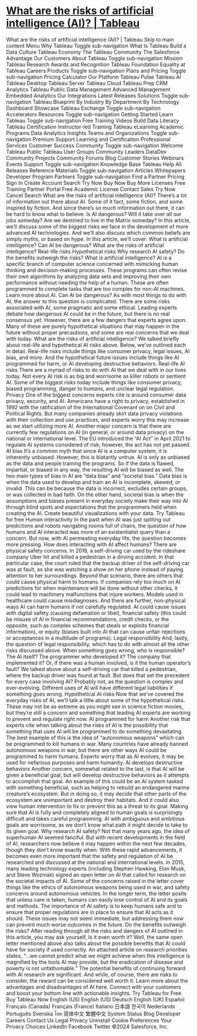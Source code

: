 # [What are the risks of artificial intelligence (AI)? | Tableau](https://www.tableau.com/data-insights/ai/risks)

What are the risks of artificial intelligence (AI)? | Tableau Skip to main content Menu Why Tableau Toggle sub-navigation What Is Tableau Build a Data Culture Tableau Economy The Tableau Community The Salesforce Advantage Our Customers About Tableau Toggle sub-navigation Mission Tableau Research Awards and Recognition Tableau Foundation Equality at Tableau Careers Products Toggle sub-navigation Plans and Pricing Toggle sub-navigation Pricing Calculator Our Platform Tableau Pulse Tableau AI Tableau Desktop Tableau Server Tableau Cloud Tableau Prep CRM Analytics Tableau Public Data Management Advanced Management Embedded Analytics Our Integrations Latest Releases Solutions Toggle sub-navigation Tableau Blueprint By Industry By Department By Technology Dashboard Showcase Tableau Exchange Toggle sub-navigation Accelerators Resources Toggle sub-navigation Getting Started Learn Tableau Toggle sub-navigation Free Training Videos Build Data Literacy Tableau Certification Instructor-led Training Tableau eLearning Academic Programs Data Analytics Insights Teams and Organizations Toggle sub-navigation Premium Support Learning and Certification Professional Services Customer Success Community Toggle sub-navigation Welcome Tableau Public Tableau User Groups Community Leaders DataDev Community Projects Community Forums Blog Customer Stories Webinars Events Support Toggle sub-navigation Knowledge Base Tableau Help All Releases Reference Materials Toggle sub-navigation Articles Whitepapers Developer Program Partners Toggle sub-navigation Find a Partner Pricing Sign In Create Account Search Try Now Buy Now Buy More Licenses Free Training Partner Portal Free Academic License Contact Sales Try Now Cancel Search What are the risks of artificial intelligence (AI)? There’s a lot of information out there about AI. Some of it fact, some fiction, and some inspired by fiction. And since there’s so much information out there, it can be hard to know what to believe. Is AI dangerous? Will it take over all our jobs someday? Are we destined to live in the Matrix someday? In this article, we’ll discuss some of the biggest risks we face in the development of more advanced AI technologies. And we’ll also discuss which common beliefs are simply myths, or based on hype. In this article, we’ll cover: What is artificial intelligence? Can AI be dangerous? What are the risks of artificial intelligence? Real-life risks Hypothetical risks Why research AI safety? Do the benefits outweigh the risks? What is artificial intelligence? AI is a specific branch of computer science concerned with mimicking human thinking and decision-making processes. These programs can often revise their own algorithms by analyzing data sets and improving their own performance without needing the help of a human. These are often programmed to complete tasks that are too complex for non-AI machines. Learn more about AI. Can AI be dangerous? As with most things to do with AI, the answer to this question is complicated. There are some risks associated with AI, some pragmatic and some ethical. Leading experts debate how dangerous AI could be in the future, but there is no real consensus yet. However, there are a few dangers that experts agree upon. Many of these are purely hypothetical situations that may happen in the future without proper precautions, and some are real concerns that we deal with today. What are the risks of artificial intelligence? We talked briefly about real-life and hypothetical AI risks above. Below, we’ve outlined each in detail. Real-life risks include things like consumer privacy, legal issues, AI bias, and more. And the hypothetical future issues include things like AI programmed for harm, or AI developing destructive behaviors. Real-life AI risks There are a myriad of risks to do with AI that we deal with in our lives today. Not every AI risk is as big and worrisome as killer robots or sentient AI. Some of the biggest risks today include things like consumer privacy, biased programming, danger to humans, and unclear legal regulation. Privacy One of the biggest concerns experts cite is around consumer data privacy, security, and AI. Americans have a right to privacy, established in 1992 with the ratification of the International Covenant on on Civil and Political Rights. But many companies already skirt data privacy violations with their collection and use practices, and experts worry this may increase as we start utilizing more AI. Another major concern is that there are currently few regulations on AI (in general, or around data privacy) on the national or international level. The EU introduced the “AI Act” in April 2021 to regulate AI systems considered of risk; however, the act has not yet passed. AI bias It’s a common myth that since AI is a computer system, it is inherently unbiased. However, this is blatantly untrue. AI is only as unbiased as the data and people training the programs. So if the data is flawed, impartial, or biased in any way, the resulting AI will be biased as well. The two main types of bias in AI are “data bias” and “societal bias.” Data bias is when the data used to develop and train an AI is incomplete, skewed, or invalid. This can be because the data is incorrect, excludes certain groups, or was collected in bad faith. On the other hand, societal bias is when the assumptions and biases present in everyday society make their way into AI through blind spots and expectations that the programmers held when creating the AI. Create beautiful visualizations with your data. Try Tableau for free Human interactivity In the past when AI was just spitting out predictions and robots navigating rooms full of chairs, the question of how humans and AI interacted was more of an existentialist query than a concern. But now, with AI permeating everyday life, the question becomes more pressing. How does interacting with AI affect humans? There are physical safety concerns. In 2018, a self-driving car used by the rideshare company Uber hit and killed a pedestrian in a driving accident. In that particular case, the court ruled that the backup driver of the self-driving car was at fault, as she was watching a show on her phone instead of paying attention to her surroundings. Beyond that scenario, there are others that could cause physical harm to humans. If companies rely too much on AI predictions for when maintenance will be done without other checks, it could lead to machinery malfunctions that injure workers. Models used in healthcare could cause misdiagnoses. And there are further, non-physical ways AI can harm humans if not carefully regulated. AI could cause issues with digital safety (causing defamation or libel), financial safety (this could be misuse of AI in financial recommendations, credit checks, or the opposite, such as complex schemes that steals or exploits financial information), or equity (biases built into AI that can cause unfair rejections or acceptances in a multitude of programs). Legal responsibility And, lastly, the question of legal responsibility, which has to do with almost all the other risks discussed above. When something goes wrong, who is responsible? The AI itself? The programmer who developed it? The company that implemented it? Or, if there was a human involved, is it the human operator’s fault? We talked above about a self-driving car that killed a pedestrian, where the backup driver was found at fault. But does that set the precedent for every case involving AI? Probably not, as the question is complex and ever-evolving. Different uses of AI will have different legal liabilities if something goes wrong. Hypothetical AI risks Now that we’ve covered the everyday risks of AI, we’ll talk a little about some of the hypothetical risks. These may not be as extreme as you might see in science fiction movies, but they’re still a concern and something that leading AI experts are working to prevent and regulate right now. AI programmed for harm Another risk that experts cite when talking about the risks of AI is the possibility that something that uses AI will be programmed to do something devastating. The best example of this is the idea of “autonomous weapons” which can be programmed to kill humans in war. Many countries have already banned autonomous weapons in war, but there are other ways AI could be programmed to harm humans. Experts worry that as AI evolves, it may be used for nefarious purposes and harm humanity. AI develops destructive behaviors Another concern, somewhat related to the last, is that AI will be given a beneficial goal, but will develop destructive behaviors as it attempts to accomplish that goal. An example of this could be an AI system tasked with something beneficial, such as helping to rebuild an endangered marine creature’s ecosystem. But in doing so, it may decide that other parts of the ecosystem are unimportant and destroy their habitats. And it could also view human intervention to fix or prevent this as a threat to its goal. Making sure that AI is fully and completely aligned to human goals is surprisingly difficult and takes careful programming. AI with ambiguous and ambitious goals are worrisome, as we don’t know what path it might decide to take to its given goal. Why research AI safety? Not that many years ago, the idea of superhuman AI seemed fanciful. But with recent developments in the field of AI, researchers now believe it may happen within the next few decades, though they don’t know exactly when. With these rapid advancements, it becomes even more important that the safety and regulation of AI be researched and discussed at the national and international levels. In 2015, many leading technology experts (including Stephen Hawking, Elon Musk, and Steve Wozniak) signed an open letter on AI that called for research on the societal impacts of AI. Some of the concerns raised in the letter cover things like the ethics of autonomous weapons being used in war, and safety concerns around autonomous vehicles. In the longer term, the letter posits that unless care is taken, humans can easily lose control of AI and its goals and methods. The importance of AI safety is to keep humans safe and to ensure that proper regulations are in place to ensure that AI acts as it should. These issues may not seem immediate, but addressing them now can prevent much worse outcomes in the future. Do the benefits outweigh the risks? After reading through all the risks and dangers of AI outlined in this article, you may ask yourself, Is it even worth it? Well, the same open letter mentioned above also talks about the possible benefits that AI could have for society if used correctly. An attached article on research priorities states, “...we cannot predict what we might achieve when this intelligence is magnified by the tools AI may provide, but the eradication of disease and poverty is not unfathomable.” The potential benefits of continuing forward with AI research are significant. And while, of course, there are risks to consider, the reward can be considered well worth it. Learn more about the advantages and disadvantages of AI here. Connect with your customers and boost your bottom line with actionable insights. Try Tableau for Free Buy Tableau Now English (US) English (US) Deutsch English (UK) Español Français (Canada) Français (France) Italiano 日本語 한국어 Nederlands Português Svenska ไทย 简体中文 繁體中文 System Status Blog Developer Careers Contact Us Legal Privacy Uninstall Cookie Preferences Your Privacy Choices LinkedIn Facebook Twitter ©2024 Salesforce, Inc.